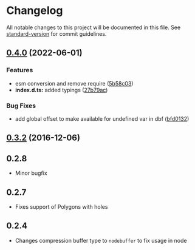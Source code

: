 # Changelog

All notable changes to this project will be documented in this file. See [standard-version](https://github.com/conventional-changelog/standard-version) for commit guidelines.

## [0.4.0](https://github.com/CalebM1987/shp-write/compare/v0.3.3...v0.4.0) (2022-06-01)


### Features

* esm conversion and remove require ([5b58c03](https://github.com/CalebM1987/shp-write/commit/5b58c038ec2d676c44ca9b8c539fb09de9f5575d))
* **index.d.ts:** added typings ([27b79ac](https://github.com/CalebM1987/shp-write/commit/27b79ac48c17461b62b88d9631f8ed1d68fdf113))


### Bug Fixes

* add global offset to make available for undefined var in dbf ([bfd0132](https://github.com/CalebM1987/shp-write/commit/bfd0132d7b554a030280ff99250d4a9bf23c9e55))

<a name="0.3.2"></a>
## [0.3.2](https://github.com/mapbox/shp-write/compare/v0.3.1...v0.3.2) (2016-12-06)



## 0.2.8

* Minor bugfix

## 0.2.7

* Fixes support of Polygons with holes

## 0.2.4

* Changes compression buffer type to `nodebuffer` to fix usage in node
